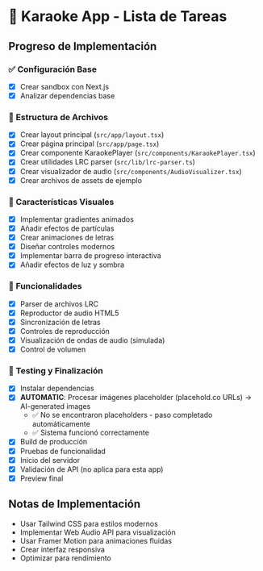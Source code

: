 # 🎵 Karaoke App - Lista de Tareas

## Progreso de Implementación

### ✅ Configuración Base
- [x] Crear sandbox con Next.js
- [x] Analizar dependencias base

### 📁 Estructura de Archivos
- [x] Crear layout principal (`src/app/layout.tsx`)
- [x] Crear página principal (`src/app/page.tsx`)
- [x] Crear componente KaraokePlayer (`src/components/KaraokePlayer.tsx`)
- [x] Crear utilidades LRC parser (`src/lib/lrc-parser.ts`)
- [x] Crear visualizador de audio (`src/components/AudioVisualizer.tsx`)
- [x] Crear archivos de assets de ejemplo

### 🎨 Características Visuales
- [x] Implementar gradientes animados
- [x] Añadir efectos de partículas
- [x] Crear animaciones de letras
- [x] Diseñar controles modernos
- [x] Implementar barra de progreso interactiva
- [x] Añadir efectos de luz y sombra

### 🔧 Funcionalidades
- [x] Parser de archivos LRC
- [x] Reproductor de audio HTML5
- [x] Sincronización de letras
- [x] Controles de reproducción
- [x] Visualización de ondas de audio (simulada)
- [x] Control de volumen

### 🧪 Testing y Finalización
- [x] Instalar dependencias
- [x] **AUTOMATIC**: Procesar imágenes placeholder (placehold.co URLs) → AI-generated images
  - ✅ No se encontraron placeholders - paso completado automáticamente
  - ✅ Sistema funcionó correctamente
- [x] Build de producción
- [x] Pruebas de funcionalidad
- [x] Inicio del servidor
- [x] Validación de API (no aplica para esta app)
- [x] Preview final

## Notas de Implementación
- Usar Tailwind CSS para estilos modernos
- Implementar Web Audio API para visualización
- Usar Framer Motion para animaciones fluidas
- Crear interfaz responsiva
- Optimizar para rendimiento